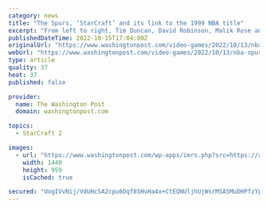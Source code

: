 ```yaml
---
category: news
title: "The Spurs, ‘StarCraft’ and its link to the 1999 NBA title"
excerpt: "From left to right, Tim Duncan, David Robinson, Malik Rose and Sean Elliott play \"StarCraft\" while the Larry O'Brien championship trophy sits in the aisle."
publishedDateTime: 2022-10-15T17:04:00Z
originalUrl: "https://www.washingtonpost.com/video-games/2022/10/13/nba-spurs-starcraft-lan-photo/"
webUrl: "https://www.washingtonpost.com/video-games/2022/10/13/nba-spurs-starcraft-lan-photo/"
type: article
quality: 37
heat: 37
published: false

provider:
  name: The Washington Post
  domain: washingtonpost.com

topics:
  - StarCraft 2

images:
  - url: "https://www.washingtonpost.com/wp-apps/imrs.php?src=https://arc-anglerfish-washpost-prod-washpost.s3.amazonaws.com/public/COW5XB32HJEUPONMJXYBUVFFVQ.jpg&w=1440"
    width: 1440
    height: 959
    isCached: true

secured: "UogIVvNij/VdUHcSA2cpu6Oqf8SHvHa4x+CtEQNUljhUjWsrMSASMuDHPfzYpwepjc4B2qSgjvVpgfSKFtSuq4/zpwli2PGr6BGYSUTzx3c22gNct2BPLZqnxTOtKWunAmTwXWD/kPYVg7fGltDsoN/BYc0XtKZ5CDwtZFr8AaHw+E6sfrBSY07iHDHefHld/QTj1K2bhsvk8AtGCBTJW8yLTJGg0lVsDa52qiGOV1fDGnRo0mOKIMrEfH+b7mvZf/oc0JT9N5RrNnIkXwZLSAdlt/V+PVZIodBcv0C+C1rCg4UHqgFXdVWgIkpr9YO9M6Y6i7G0tC6NEdqwZWv42chK/Cuvya2tg00btnDZAVc=;V1+mIAjiP0Nl1Thd4UusrQ=="
---
```


